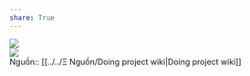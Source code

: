 ```yaml
---  
share: True  
---  
```

![](http://wiki.doing-projects.org/images/thumb/9/91/Design_thinking_techniques_that_can_be_used_to_deal_with_the_categories.PNG/450px-Design_thinking_techniques_that_can_be_used_to_deal_with_the_categories.PNG)  
![](http://wiki.doing-projects.org/images/2/2c/Johari_Window.PNG)  
Nguồn:: [[../../Ξ Nguồn/Doing project wiki|Doing project wiki]]  
